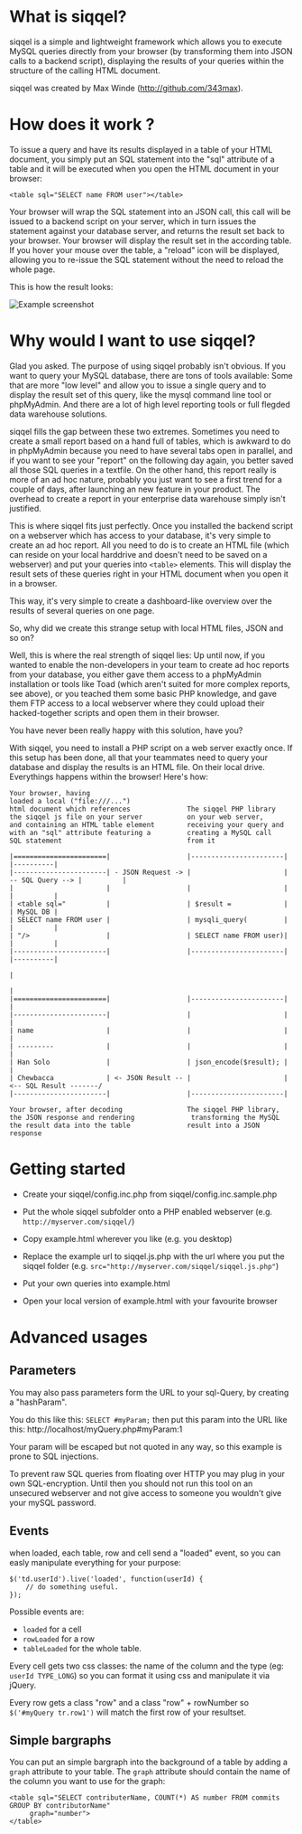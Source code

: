 # What is siqqel?

siqqel is a simple and lightweight framework which allows you to execute MySQL queries directly from
your browser (by transforming them into JSON calls to a backend script), displaying the results of
your queries within the structure of the calling HTML document.

siqqel was created by Max Winde (http://github.com/343max).


# How does it work ?

To issue a query and have its results displayed in a table of your HTML document, you simply put an
SQL statement into the "sql" attribute of a table and it will be executed when you open the HTML
document in your browser:

	<table sql="SELECT name FROM user"></table>

Your browser will wrap the SQL statement into an JSON call, this call will be issued to a backend
script on your server, which in turn issues the statement against your database server, and returns
the result set back to your browser. Your browser will display the result set in the according
table. If you hover your mouse over the table, a "reload" icon will be displayed, allowing you to
re-issue the SQL statement without the need to reload the whole page.

This is how the result looks:

![Example screenshot](../../preparing0.3/gfx/example_screenshot.png)

# Why would I want to use siqqel?

Glad you asked. The purpose of using siqqel probably isn't obvious. If you want to query your
MySQL database, there are tons of tools available: Some that are more "low level" and allow you to
issue a single query and to display the result set of this query, like the mysql command line tool
or phpMyAdmin. And there are a lot of high level reporting tools or full flegded data warehouse
solutions.

siqqel fills the gap between these two extremes. Sometimes you need to create a small report based
on a hand full of tables, which is awkward to do in phpMyAdmin because you need to have several tabs
open in parallel, and if you want to see your "report" on the following day again, you better saved
all those SQL queries in a textfile. On the other hand, this report really is more of an ad hoc
nature, probably you just want to see a first trend for a couple of days, after launching an new
feature in your product. The overhead to create a report in your enterprise data warehouse simply
isn't justified.

This is where siqqel fits just perfectly. Once you installed the backend script on a webserver which
has access to your database, it's very simple to create an ad hoc report.
All you need to do is to create an HTML file (which can reside on your local harddrive and doesn't
need to be saved on a webserver) and put your queries into `<table>` elements. This will display the
result sets of these queries right in your HTML document when you open it in a browser.

This way, it's very simple to create a dashboard-like overview over the results of several queries
on one page.

So, why did we create this strange setup with local HTML files, JSON and so on?

Well, this is where the real strength of siqqel lies: Up until now, if you wanted to enable the
non-developers in your team to create ad hoc reports from your database, you either gave them access
to a phpMyAdmin installation or tools like Toad (which aren't suited for more complex reports, see
above), or you teached them some basic PHP knowledge, and gave them FTP access to a local webserver
where they could upload their hacked-together scripts and open them in their browser.

You have never been really happy with this solution, have you?

With siqqel, you need to install a PHP script on a web server exactly once. If this setup has been
done, all that your teammates need to query your database and display the results is an HTML file.
On their local drive. Everythings happens within the browser! Here's how:

	Your browser, having
	loaded a local ("file:///...")
	html document which references              The siqqel PHP library
	the siqqel js file on your server           on your web server,
	and containing an HTML table element        receiving your query and
	with an "sql" attribute featuring a         creating a MySQL call
	SQL statement                               from it

	|=======================|                   |-----------------------|                  |----------|
	|-----------------------| - JSON Request -> |                       | -- SQL Query --> |          |
	|                       |                   |                       |                  |          |
	| <table sql="          |                   | $result =             |                  | MySQL DB |
	| SELECT name FROM user |                   | mysqli_query(         |                  |          |
	| "/>                   |                   | SELECT name FROM user)|                  |          |
	|-----------------------|                   |-----------------------|                  |----------|
	                                                                                            |
	                                                                                            |
	|=======================|                   |-----------------------|                       |
	|-----------------------|                   |                       |                       |
	| name                  |                   |                       |                       |
	| ---------             |                   |                       |                       |
	| Han Solo              |                   | json_encode($result); |                       |
	| Chewbacca             | <- JSON Result -- |                       | <-- SQL Result -------/               
	|-----------------------|                   |-----------------------|                 
	
	Your browser, after decoding                The siqqel PHP library,
	the JSON response and rendering              transforming the MySQL
	the result data into the table              result into a JSON response


# Getting started

* Create your siqqel/config.inc.php from siqqel/config.inc.sample.php

* Put the whole siqqel subfolder onto a PHP enabled webserver
  (e.g. `http://myserver.com/siqqel/`)

* Copy example.html wherever you like (e.g. you desktop)

* Replace the example url to siqqel.js.php with the url where you put the siqqel folder
  (e.g. `src="http://myserver.com/siqqel/siqqel.js.php"`)

* Put your own queries into example.html

* Open your local version of example.html with your favourite browser


# Advanced usages

## Parameters

You may also pass parameters form the URL to your sql-Query, by creating a "hashParam".

You do this like this: `SELECT #myParam;`
then put this param into the URL like this: http://localhost/myQuery.php#myParam:1

Your param will be escaped but not quoted in any way, so this example is prone to SQL injections.

To prevent raw SQL queries from floating over HTTP you may plug in your own SQL-encryption. Until
then you should not run this tool on an unsecured webserver and not give access to someone you
wouldn't give your mySQL password.

## Events

when loaded, each table, row and cell send a "loaded" event, so you can easly manipulate everything
for your purpose:

	$('td.userId').live('loaded', function(userId) {
		// do something useful.
	});

Possible events are:
* `loaded` for a cell
* `rowLoaded` for a row
* `tableLoaded` for the whole table.

Every cell gets two css classes: the name of the column and the type (eg: `userId TYPE_LONG`) so you
can format it using css and manipulate it via jQuery.

Every row gets a class "row" and a class "row" + rowNumber so `$('#myQuery tr.row1')` will match the
first row of your resultset.

## Simple bargraphs

You can put an simple bargraph into the background of a table by adding a `graph` attribute to
your table.
The `graph` attribute should contain the name of the column you want to use for the graph:

	<table sql="SELECT contributerName, COUNT(*) AS number FROM commits GROUP BY contributorName"
	     graph="number">
	</table>
